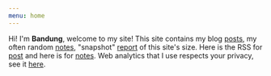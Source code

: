 ```yaml
---
menu: home
---
```

Hi! I'm **Bandung**, welcome to my site!
This site contains my blog [posts](/posts/), my often random [notes](/notes/), "snapshot" [report](/reports/) of this site's size.
Here is the RSS for [post](/index.xml) and here is for [notes](/notes/index.xml).
Web analytics that I use respects your privacy, see it [here](https://stats.ybbond.dev/ "Link to stats.ybbond.dev").